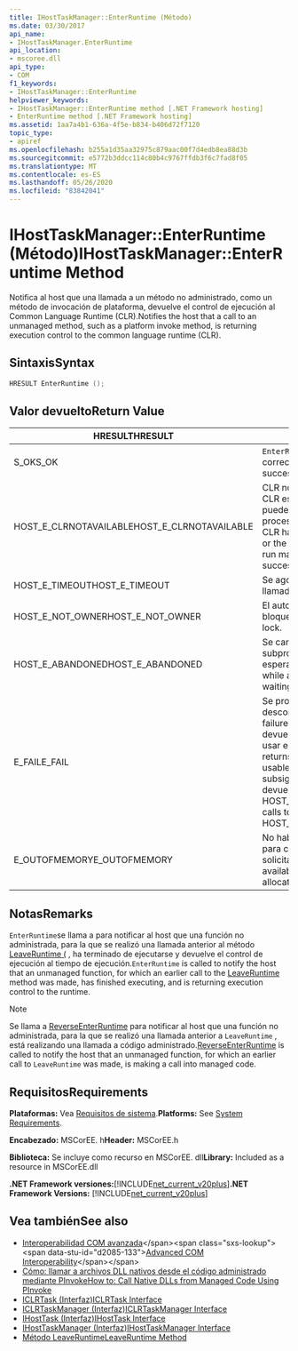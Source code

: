 ```yaml
---
title: IHostTaskManager::EnterRuntime (Método)
ms.date: 03/30/2017
api_name:
- IHostTaskManager.EnterRuntime
api_location:
- mscoree.dll
api_type:
- COM
f1_keywords:
- IHostTaskManager::EnterRuntime
helpviewer_keywords:
- IHostTaskManager::EnterRuntime method [.NET Framework hosting]
- EnterRuntime method [.NET Framework hosting]
ms.assetid: 1aa7a4b1-636a-4f5e-b834-b406d72f7120
topic_type:
- apiref
ms.openlocfilehash: b255a1d35aa32975c879aac00f7d4edb8ea88d3b
ms.sourcegitcommit: e5772b3ddcc114c80b4c9767ffdb3f6c7fad8f05
ms.translationtype: MT
ms.contentlocale: es-ES
ms.lasthandoff: 05/26/2020
ms.locfileid: "83842041"
---
```

# <a name="ihosttaskmanagerenterruntime-method"></a><span data-ttu-id="d2085-102">IHostTaskManager::EnterRuntime (Método)</span><span class="sxs-lookup"><span data-stu-id="d2085-102">IHostTaskManager::EnterRuntime Method</span></span>
<span data-ttu-id="d2085-103">Notifica al host que una llamada a un método no administrado, como un método de invocación de plataforma, devuelve el control de ejecución al Common Language Runtime (CLR).</span><span class="sxs-lookup"><span data-stu-id="d2085-103">Notifies the host that a call to an unmanaged method, such as a platform invoke method, is returning execution control to the common language runtime (CLR).</span></span>  
  
## <a name="syntax"></a><span data-ttu-id="d2085-104">Sintaxis</span><span class="sxs-lookup"><span data-stu-id="d2085-104">Syntax</span></span>  
  
```cpp  
HRESULT EnterRuntime ();  
```  
  
## <a name="return-value"></a><span data-ttu-id="d2085-105">Valor devuelto</span><span class="sxs-lookup"><span data-stu-id="d2085-105">Return Value</span></span>  
  
|<span data-ttu-id="d2085-106">HRESULT</span><span class="sxs-lookup"><span data-stu-id="d2085-106">HRESULT</span></span>|<span data-ttu-id="d2085-107">Descripción</span><span class="sxs-lookup"><span data-stu-id="d2085-107">Description</span></span>|  
|-------------|-----------------|  
|<span data-ttu-id="d2085-108">S_OK</span><span class="sxs-lookup"><span data-stu-id="d2085-108">S_OK</span></span>|<span data-ttu-id="d2085-109">`EnterRuntime`se devolvió correctamente.</span><span class="sxs-lookup"><span data-stu-id="d2085-109">`EnterRuntime` returned successfully.</span></span>|  
|<span data-ttu-id="d2085-110">HOST_E_CLRNOTAVAILABLE</span><span class="sxs-lookup"><span data-stu-id="d2085-110">HOST_E_CLRNOTAVAILABLE</span></span>|<span data-ttu-id="d2085-111">CLR no se ha cargado en un proceso o CLR está en un estado en el que no puede ejecutar código administrado ni procesar la llamada correctamente.</span><span class="sxs-lookup"><span data-stu-id="d2085-111">The CLR has not been loaded into a process, or the CLR is in a state in which it cannot run managed code or process the call successfully.</span></span>|  
|<span data-ttu-id="d2085-112">HOST_E_TIMEOUT</span><span class="sxs-lookup"><span data-stu-id="d2085-112">HOST_E_TIMEOUT</span></span>|<span data-ttu-id="d2085-113">Se agotó el tiempo de espera de la llamada.</span><span class="sxs-lookup"><span data-stu-id="d2085-113">The call timed out.</span></span>|  
|<span data-ttu-id="d2085-114">HOST_E_NOT_OWNER</span><span class="sxs-lookup"><span data-stu-id="d2085-114">HOST_E_NOT_OWNER</span></span>|<span data-ttu-id="d2085-115">El autor de la llamada no posee el bloqueo.</span><span class="sxs-lookup"><span data-stu-id="d2085-115">The caller does not own the lock.</span></span>|  
|<span data-ttu-id="d2085-116">HOST_E_ABANDONED</span><span class="sxs-lookup"><span data-stu-id="d2085-116">HOST_E_ABANDONED</span></span>|<span data-ttu-id="d2085-117">Se canceló un evento mientras un subproceso o fibra bloqueados estaba esperando en él.</span><span class="sxs-lookup"><span data-stu-id="d2085-117">An event was canceled while a blocked thread or fiber was waiting on it.</span></span>|  
|<span data-ttu-id="d2085-118">E_FAIL</span><span class="sxs-lookup"><span data-stu-id="d2085-118">E_FAIL</span></span>|<span data-ttu-id="d2085-119">Se produjo un error grave desconocido.</span><span class="sxs-lookup"><span data-stu-id="d2085-119">An unknown catastrophic failure occurred.</span></span> <span data-ttu-id="d2085-120">Cuando un método devuelve E_FAIL, CLR ya no se puede usar en el proceso.</span><span class="sxs-lookup"><span data-stu-id="d2085-120">When a method returns E_FAIL, the CLR is no longer usable within the process.</span></span> <span data-ttu-id="d2085-121">Las llamadas subsiguientes a métodos de hospedaje devuelven HOST_E_CLRNOTAVAILABLE.</span><span class="sxs-lookup"><span data-stu-id="d2085-121">Subsequent calls to hosting methods return HOST_E_CLRNOTAVAILABLE.</span></span>|  
|<span data-ttu-id="d2085-122">E_OUTOFMEMORY</span><span class="sxs-lookup"><span data-stu-id="d2085-122">E_OUTOFMEMORY</span></span>|<span data-ttu-id="d2085-123">No había suficiente memoria disponible para completar la asignación solicitada.</span><span class="sxs-lookup"><span data-stu-id="d2085-123">Not enough memory was available to complete the requested allocation.</span></span>|  
  
## <a name="remarks"></a><span data-ttu-id="d2085-124">Notas</span><span class="sxs-lookup"><span data-stu-id="d2085-124">Remarks</span></span>  
 <span data-ttu-id="d2085-125">`EnterRuntime`se llama a para notificar al host que una función no administrada, para la que se realizó una llamada anterior al método [LeaveRuntime (](ihosttaskmanager-leaveruntime-method.md) , ha terminado de ejecutarse y devuelve el control de ejecución al tiempo de ejecución.</span><span class="sxs-lookup"><span data-stu-id="d2085-125">`EnterRuntime` is called to notify the host that an unmanaged function, for which an earlier call to the [LeaveRuntime](ihosttaskmanager-leaveruntime-method.md) method was made, has finished executing, and is returning execution control to the runtime.</span></span>  
  
> [!NOTE]
> <span data-ttu-id="d2085-126">Se llama a [ReverseEnterRuntime](ihosttaskmanager-reverseenterruntime-method.md) para notificar al host que una función no administrada, para la que se realizó una llamada anterior a `LeaveRuntime` , está realizando una llamada a código administrado.</span><span class="sxs-lookup"><span data-stu-id="d2085-126">[ReverseEnterRuntime](ihosttaskmanager-reverseenterruntime-method.md) is called to notify the host that an unmanaged function, for which an earlier call to `LeaveRuntime` was made, is making a call into managed code.</span></span>  
  
## <a name="requirements"></a><span data-ttu-id="d2085-127">Requisitos</span><span class="sxs-lookup"><span data-stu-id="d2085-127">Requirements</span></span>  
 <span data-ttu-id="d2085-128">**Plataformas:** Vea [Requisitos de sistema](../../get-started/system-requirements.md).</span><span class="sxs-lookup"><span data-stu-id="d2085-128">**Platforms:** See [System Requirements](../../get-started/system-requirements.md).</span></span>  
  
 <span data-ttu-id="d2085-129">**Encabezado:** MSCorEE. h</span><span class="sxs-lookup"><span data-stu-id="d2085-129">**Header:** MSCorEE.h</span></span>  
  
 <span data-ttu-id="d2085-130">**Biblioteca:** Se incluye como recurso en MSCorEE. dll</span><span class="sxs-lookup"><span data-stu-id="d2085-130">**Library:** Included as a resource in MSCorEE.dll</span></span>  
  
 <span data-ttu-id="d2085-131">**.NET Framework versiones:**[!INCLUDE[net_current_v20plus](../../../../includes/net-current-v20plus-md.md)]</span><span class="sxs-lookup"><span data-stu-id="d2085-131">**.NET Framework Versions:** [!INCLUDE[net_current_v20plus](../../../../includes/net-current-v20plus-md.md)]</span></span>  
  
## <a name="see-also"></a><span data-ttu-id="d2085-132">Vea también</span><span class="sxs-lookup"><span data-stu-id="d2085-132">See also</span></span>

- <span data-ttu-id="d2085-133">[Interoperabilidad COM avanzada](https://docs.microsoft.com/previous-versions/dotnet/netframework-4.0/bd9cdfyx(v=vs.100))</span><span class="sxs-lookup"><span data-stu-id="d2085-133">[Advanced COM Interoperability](https://docs.microsoft.com/previous-versions/dotnet/netframework-4.0/bd9cdfyx(v=vs.100))</span></span>
- [<span data-ttu-id="d2085-134">Cómo: llamar a archivos DLL nativos desde el código administrado mediante PInvoke</span><span class="sxs-lookup"><span data-stu-id="d2085-134">How to: Call Native DLLs from Managed Code Using PInvoke</span></span>](/cpp/dotnet/how-to-call-native-dlls-from-managed-code-using-pinvoke)
- [<span data-ttu-id="d2085-135">ICLRTask (Interfaz)</span><span class="sxs-lookup"><span data-stu-id="d2085-135">ICLRTask Interface</span></span>](iclrtask-interface.md)
- [<span data-ttu-id="d2085-136">ICLRTaskManager (Interfaz)</span><span class="sxs-lookup"><span data-stu-id="d2085-136">ICLRTaskManager Interface</span></span>](iclrtaskmanager-interface.md)
- [<span data-ttu-id="d2085-137">IHostTask (Interfaz)</span><span class="sxs-lookup"><span data-stu-id="d2085-137">IHostTask Interface</span></span>](ihosttask-interface.md)
- [<span data-ttu-id="d2085-138">IHostTaskManager (Interfaz)</span><span class="sxs-lookup"><span data-stu-id="d2085-138">IHostTaskManager Interface</span></span>](ihosttaskmanager-interface.md)
- [<span data-ttu-id="d2085-139">Método LeaveRuntime</span><span class="sxs-lookup"><span data-stu-id="d2085-139">LeaveRuntime Method</span></span>](ihosttaskmanager-leaveruntime-method.md)
